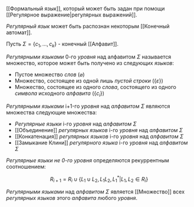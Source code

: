 [[Формальный язык]], который может быть задан при помощи [[Регулярное выражение|регулярных выражений]].

*Регулярный язык* может быть распознан некоторым [[Конечный автомат]].

Пусть $\Sigma = \{c_1, ..., c_k\}$ - конечный [[Алфавит]]. 

*Регулярными языками* 0-го *уровня* над алфавитом $\Sigma$ называется множество, которое может быть получено из следующих *языков*:

- Пустое множество *слов* ($\varnothing$)
- Множество, состоящее из одной лишь *пустой строки* ($\{\varepsilon\}$)
- Множество, состоящее из одного *слова*, состоящего из одного *символа* исходного *алфавита* ($\{c_i\}$)

*Регулярными языками* i+1-го *уровня* над *алфавитом* $\Sigma$ являются множества следующие множества:

- *Регулярные языки* i-го *уровня* над *алфавитом* $\Sigma$
- [[Объединение]] *регулярных языков* i-го *уровня* над *алфавитом* $\Sigma$
- [[Конкатенация]] *регулярных языков* i-го *уровня* над *алфавитом* $\Sigma$
- [[Замыкание Клини]] *регулярного языка* i-го *уровня* над *алфавитом* $\Sigma$

*Регулярные языки не 0-го уровня* определяются рекуррентным соотношением:

$$
R_{i+1} = R_i \cup \{L_1 \cup L_2, L_1 L_2, L_1^* | L_1, L_2 \in R_i\}
$$

*Регулярными языками* над *алфавитом* $\Sigma$ является [[Множество]] всех *регулярных языков* этого *алфавита* любого *уровня*.